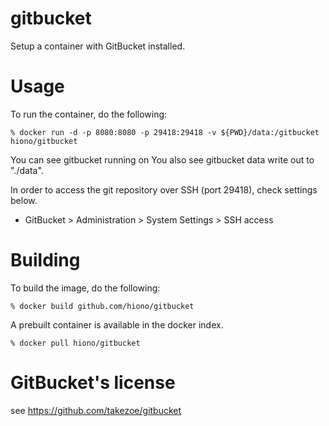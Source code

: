# gitbucket

Setup a container with GitBucket installed.

# Usage
To run the container, do the following:

    % docker run -d -p 8080:8080 -p 29418:29418 -v ${PWD}/data:/gitbucket hiono/gitbucket

You can see gitbucket running on 
You also see gitbucket data write out to "./data".

In order to access the git repository over SSH (port 29418), check settings below.

  - GitBucket > Administration > System Settings > SSH access

# Building

To build the image, do the following:

    % docker build github.com/hiono/gitbucket

A prebuilt container is available in the docker index.

    % docker pull hiono/gitbucket

# GitBucket's license

see https://github.com/takezoe/gitbucket
